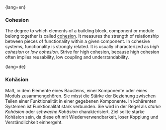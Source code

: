 {lang=en}
### Cohesion

The degree to which elements of a building block, component or module belong together is called [cohesion](https://en.wikipedia.org/wiki/Cohesion_%28computer_science%29).
It measures the strength of relationship between pieces of functionality within a given component. In cohesive systems, functionality is strongly related.
  It is usually characterized as _high cohesion_ or _low cohesion_.
  Strive for high cohesion, because high cohesion often implies reusability,
  low coupling and understandability.

{lang=de}
### Kohäsion

Maß, in dem Elemente eines Bausteins, einer Komponente oder eines
Moduls zusammengehören. Sie misst die Stärke der Beziehung zwischen
Teilen einer Funktionalität in einer gegebenen Komponente. In
kohärenten Systemen ist Funktionalität stark verbunden. Sie wird in
der Regel als *starke Kohäsion* oder *schwache Kohäsion*
charakterisiert. Ziel sollte starke Kohäsion sein, da diese oft mit
Wiederverwendbarkeit, loser Kopplung und Verständlichkeit einhergeht.

